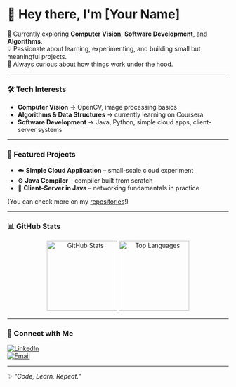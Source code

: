# 👋 Hey there, I'm [Your Name]

🌱 Currently exploring **Computer Vision**, **Software Development**, and **Algorithms**.  
💡 Passionate about learning, experimenting, and building small but meaningful projects.  
🚀 Always curious about how things work under the hood.  

---

### 🛠️ Tech Interests
- **Computer Vision** → OpenCV, image processing basics  
- **Algorithms & Data Structures** → currently learning on Coursera  
- **Software Development** → Java, Python, simple cloud apps, client-server systems  

---

### 📂 Featured Projects
- ☁️ **Simple Cloud Application** – small-scale cloud experiment  
- ⚙️ **Java Compiler** – compiler built from scratch  
- 🔗 **Client-Server in Java** – networking fundamentals in practice  

(You can check more on my [repositories](https://github.com/YourGitHubUsername)!)

---

### 📊 GitHub Stats
<p align="center">
  <img src="https://github-readme-stats.vercel.app/api?username=YourGitHubUsername&show_icons=true&theme=tokyonight" alt="GitHub Stats" height="160"/>
  <img src="https://github-readme-stats.vercel.app/api/top-langs/?username=YourGitHubUsername&layout=compact&theme=tokyonight" alt="Top Languages" height="160"/>
</p>

---

### 🔗 Connect with Me
[![LinkedIn](https://img.shields.io/badge/LinkedIn-blue?style=for-the-badge&logo=linkedin)](https://www.linkedin.com/in/gabriel1-gomes2-gg3/)  
[![Email](https://img.shields.io/badge/Email-gray?style=for-the-badge&logo=gmail)](mailto:gabriel.cf.gomes@gmail.com)  

---

✨ *"Code, Learn, Repeat."*
